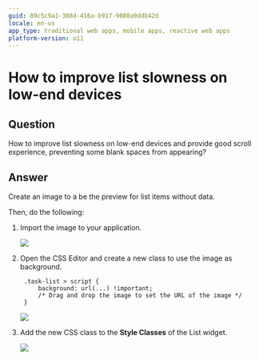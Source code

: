 ```yaml
---
guid: 89c5c9a1-308d-416a-b917-9080a9ddb42d
locale: en-us
app_type: traditional web apps, mobile apps, reactive web apps
platform-version: o11
---
```


# How to improve list slowness on low-end devices

## Question

How to improve list slowness on low-end devices and provide good scroll experience, preventing some blank spaces from appearing?

## Answer

Create an image to a be the preview for list items without data.

Then, do the following:

1. Import the image to your application.

    ![](images/How-to-improve-list-slowness-on-low-end-devices_0.png)

1. Open the CSS Editor and create a new class to use the image as background.
 
        .task-list > script {                               
            background: url(...) !important;
            /* Drag and drop the image to set the URL of the image */
        }

    ![](images/How-to-improve-list-slowness-on-low-end-devices_1.png)  

1. Add the new CSS class to the **Style Classes** of the List widget.

    ![](images/How-to-improve-list-slowness-on-low-end-devices_2.png)
